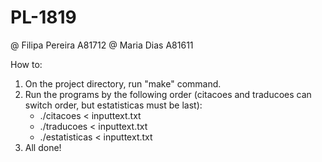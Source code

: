 # PL-1819

@ Filipa Pereira A81712
@ Maria Dias A81611

How to:
1. On the project directory, run "make" command.
2. Run the programs by the following order (citacoes and traducoes can switch order, but estatisticas must be last):
    - ./citacoes < inputtext.txt
    - ./traducoes < inputtext.txt
    - ./estatisticas < inputtext.txt
3. All done!

